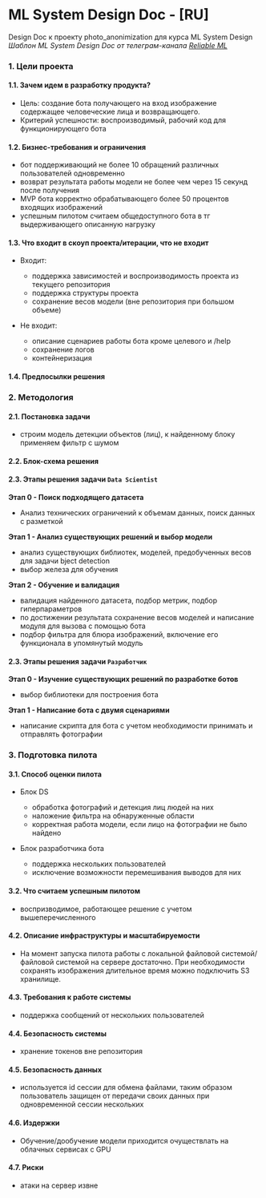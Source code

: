 # ML System Design Doc - [RU]
Design Doc к проекту photo_anonimization для курса ML System Design
*Шаблон ML System Design Doc от телеграм-канала [Reliable ML](https://t.me/reliable_ml)*   
    
### 1. Цели проекта
#### 1.1. Зачем идем в разработку продукта?  

- Цель: создание бота получающего на вход изображение содержащее человеческие лица и возвращающего.
- Критерий успешности: воспроизводимый, рабочий код для функционирующего бота

#### 1.2. Бизнес-требования и ограничения

- бот поддерживающий не более 10 обращений различных пользователей одновременно
- возврат результата работы модели не более чем через 15 секунд после получения
- MVP бота корректно обрабатывающего более 50 процентов входящих изображений 
- успешным пилотом считаем общедоступного бота в тг выдерживающего описанную нагрузку

#### 1.3. Что входит в скоуп проекта/итерации, что не входит

- Входит:
    - поддержка зависимостей и воспроизводимость проекта из текущего репозитория
    - поддержка структуры проекта
    - сохранение весов модели (вне репозитория при большом объеме)

- Не входит:
    - описание сценариев работы бота кроме целевого и /help
    - сохранение логов
    - контейнеризация

#### 1.4. Предпосылки решения

### 2. Методология     

#### 2.1. Постановка задачи  

- строим модель детекции объектов (лиц), к найденному блоку применяем фильтр с шумом

#### 2.2. Блок-схема решения 

#### 2.3. Этапы решения задачи `Data Scientist`  

**Этап 0 - Поиск подходящего датасета**

- Анализ технических ограничений к объемам данных, поиск данных с разметкой

**Этап 1 - Анализ существующих решений и выбор модели**

- анализ существующих библиотек, моделей, предобученных весов для задачи bject detection
- выбор железа для обучения

**Этап 2 - Обучение и валидация**

- валидация найденного датасета, подбор метрик, подбор гиперпараметров
- по достижении результата сохранение весов моделей и написание модуля для вызова с помощью бота
- подбор фильтра для блюра изображений, включение его функционала в упомянутый модуль

#### 2.3. Этапы решения задачи `Разработчик`  

**Этап 0 - Изучение существующих решений по разработке ботов**

- выбор библиотеки для построения бота

**Этап 1 - Написание бота с двумя сценариями**

- написание скрипта для бота с учетом необходимости принимать и отправлять фотографии

### 3. Подготовка пилота  

#### 3.1. Способ оценки пилота  
- Блок DS
  - обработка фотографий и детекция лиц людей на них
  - наложение фильтра на обнаруженные области
  - корректная работа модели, если лицо на фотографии не было найдено
  
- Блок разработчика бота
    - поддержка нескольких пользователей
    - исключение возможности перемешивания выводов для них

#### 3.2. Что считаем успешным пилотом
- воспризводимое, работающее решение с учетом вышеперечисленного

#### 4.2. Описание инфраструктуры и масштабируемости
- На момент запуска пилота работы с локальной файловой системой/файловой системой на сервере достаточно. При необходимости сохранять изображения длительное время можно подключить S3 хранилище.

#### 4.3. Требования к работе системы 
- поддержка сообщений от нескольких пользователей
  
#### 4.4. Безопасность системы 
- хранение токенов вне репозитория
  
#### 4.5. Безопасность данных   
  
- используется id сессии для обмена файлами, таким образом пользователь защищен от передачи своих данных при одновременной сессии нескольких
  
#### 4.6. Издержки  
  
- Обучение/дообучение модели приходится очуществлать на облачных сервисах с GPU    
  
#### 4.7. Риски  
  
- атаки на сервер извне
